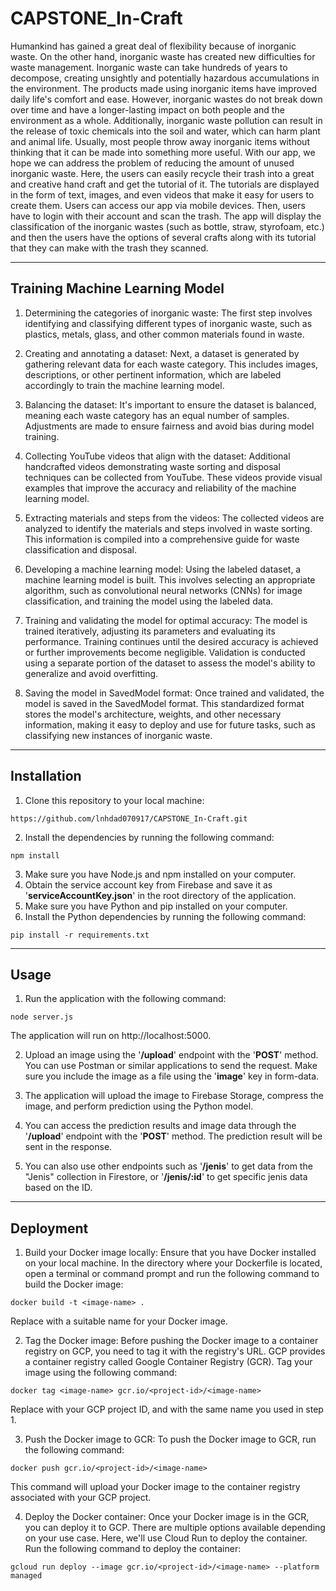 # CAPSTONE_In-Craft

Humankind has gained a great deal of flexibility because of inorganic waste. On the other hand, inorganic waste has created new difficulties for waste management. Inorganic waste can take hundreds of years to decompose, creating unsightly and potentially hazardous accumulations in the environment. The products made using inorganic items have improved daily life's comfort and ease. However, inorganic wastes do not break down over time and have a longer-lasting impact on both people and the environment as a whole. Additionally, inorganic waste pollution can result in the release of toxic chemicals into the soil and water, which can harm plant and animal life. Usually, most people throw away inorganic items without thinking that it can be made into something more useful. With our app, we hope we can address the problem of reducing the amount of unused inorganic waste. Here, the users can easily recycle their trash into a great and creative hand craft and get the tutorial of it. The tutorials are displayed in the form of text, images, and even videos that make it easy for users to create them. Users can access our app via mobile devices. Then, users have to login with their account and scan the trash. The app will display the classification of the inorganic wastes (such as bottle, straw, styrofoam, etc.) and then the users have the options of several crafts along with its tutorial that they can make with the trash they scanned.

___
## Training Machine Learning Model
1. Determining the categories of inorganic waste: The first step involves identifying and classifying different types of inorganic waste, such as plastics, metals, glass, and other common materials found in waste.

2. Creating and annotating a dataset: Next, a dataset is generated by gathering relevant data for each waste category. This includes images, descriptions, or other pertinent information, which are labeled accordingly to train the machine learning model.

3. Balancing the dataset: It's important to ensure the dataset is balanced, meaning each waste category has an equal number of samples. Adjustments are made to ensure fairness and avoid bias during model training.

4. Collecting YouTube videos that align with the dataset: Additional handcrafted videos demonstrating waste sorting and disposal techniques can be collected from YouTube. These videos provide visual examples that improve the accuracy and reliability of the machine learning model.

5. Extracting materials and steps from the videos: The collected videos are analyzed to identify the materials and steps involved in waste sorting. This information is compiled into a comprehensive guide for waste classification and disposal.

6. Developing a machine learning model: Using the labeled dataset, a machine learning model is built. This involves selecting an appropriate algorithm, such as convolutional neural networks (CNNs) for image classification, and training the model using the labeled data.

7. Training and validating the model for optimal accuracy: The model is trained iteratively, adjusting its parameters and evaluating its performance. Training continues until the desired accuracy is achieved or further improvements become negligible. Validation is conducted using a separate portion of the dataset to assess the model's ability to generalize and avoid overfitting.

8. Saving the model in SavedModel format: Once trained and validated, the model is saved in the SavedModel format. This standardized format stores the model's architecture, weights, and other necessary information, making it easy to deploy and use for future tasks, such as classifying new instances of inorganic waste.
___
## Installation

1. Clone this repository to your local machine: 
```
https://github.com/lnhdad070917/CAPSTONE_In-Craft.git
```
2. Install the dependencies by running the following command:
```
npm install
```
3. Make sure you have Node.js and npm installed on your computer.
4. Obtain the service account key from Firebase and save it as '**serviceAccountKey.json**' in the root directory of the application.
6. Make sure you have Python and pip installed on your computer.
7. Install the Python dependencies by running the following command:
```
pip install -r requirements.txt
```
___
## Usage

1. Run the application with the following command:
```
node server.js
``` 
The application will run on http://localhost:5000.

2. Upload an image using the '**/upload**' endpoint with the '**POST**' method. You can use Postman or similar applications to send the request. Make sure you include the image as a file using the '**image**' key in form-data.

3. The application will upload the image to Firebase Storage, compress the image, and perform prediction using the Python model.

4. You can access the prediction results and image data through the '**/upload**' endpoint with the '**POST**' method. The prediction result will be sent in the response.

5. You can also use other endpoints such as '**/jenis**' to get data from the "Jenis" collection in Firestore, or '**/jenis/:id**' to get specific jenis data based on the ID.
___
## Deployment

1. Build your Docker image locally: Ensure that you have Docker installed on your local machine. In the directory where your Dockerfile is located, open a terminal or command prompt and run the following command to build the Docker image:
```
docker build -t <image-name> .
``` 
Replace <image-name> with a suitable name for your Docker image.
  
2. Tag the Docker image: Before pushing the Docker image to a container registry on GCP, you need to tag it with the registry's URL. GCP provides a container registry called Google Container Registry (GCR). Tag your image using the following command:
```
docker tag <image-name> gcr.io/<project-id>/<image-name>
``` 
Replace <project-id> with your GCP project ID, and <image-name> with the same name you used in step 1.
  
3. Push the Docker image to GCR: To push the Docker image to GCR, run the following command:
```
docker push gcr.io/<project-id>/<image-name>
```
This command will upload your Docker image to the container registry associated with your GCP project.

4. Deploy the Docker container: Once your Docker image is in the GCR, you can deploy it to GCP. There are multiple options available depending on your use case. Here, we'll use Cloud Run to deploy the container. Run the following command to deploy the container:
```
gcloud run deploy --image gcr.io/<project-id>/<image-name> --platform managed
```
